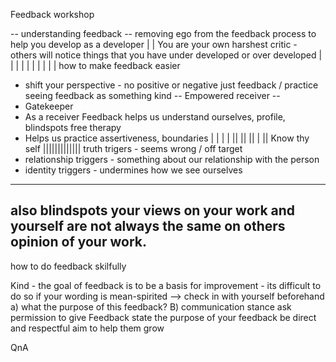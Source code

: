 Feedback workshop

-- understanding feedback
-- removing ego from the feedback process to help you develop as a developer |
| You are your own harshest critic - others will notice things that you have under developed or over developed
| | | | | | | | | |
how to make feedback easier
- shift your perspective - no positive or negative just feedback / practice seeing feedback as something kind
-- Empowered receiver --
- Gatekeeper
- As a receiver Feedback helps us understand ourselves, profile, blindspots free therapy
- Helps us practice assertiveness, boundaries
| | | | ||  || || | ||
Know thy self
|||||||||||||
truth trigers - seems wrong / off target
- relationship triggers - something about our relationship with the person
- identity triggers - undermines how we see ourselves
-------
also blindspots
your views on your work and yourself are not always the same on others opinion of your work.
-------

how to do feedback skilfully

Kind - the goal of feedback is to be a basis for improvement - its difficult to do so if your wording is mean-spirited
--> check in with yourself beforehand
a) what the purpose of this feedback?
B) communication stance
ask permission to give Feedback
state the purpose of your feedback
be direct and respectful
aim to help them grow
 

QnA
